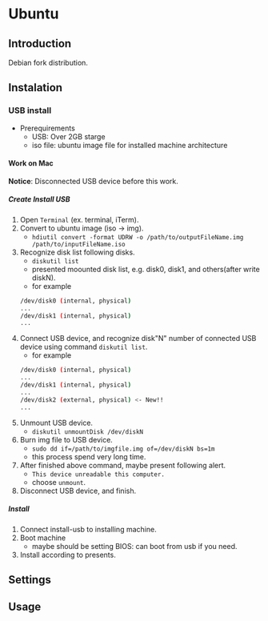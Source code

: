 # Ubuntu
## Introduction
Debian fork distribution.  


## Instalation
### USB install
- Prerequirements
	* USB: Over 2GB starge
	* iso file: ubuntu image file for installed machine architecture

#### Work on Mac
**Notice**: Disconnected USB device before this work.
##### Create Install USB

1. Open `Terminal` (ex. terminal, iTerm).
1. Convert to ubuntu image (iso -> img).
	- `hdiutil convert -format UDRW -o /path/to/outputFileName.img /path/to/inputFileName.iso`
1. Recognize disk list following disks.
	- `diskutil list`
	- presented moounted disk list, e.g. disk0, disk1, and others(after write diskN).
	- for example
	```bash
	/dev/disk0 (internal, physical)
	...
	/dev/disk1 (internal, physical)
	...
	```
1. Connect USB device, and recognize disk"N" number of connected USB device using command `diskutil list`.
	- for example
	```bash
	/dev/disk0 (internal, physical)
	...
	/dev/disk1 (internal, physical)
	...
	/dev/disk2 (external, physical) <- New!!
	...
	```
1. Unmount USB device.
	- `diskutil unmountDisk /dev/diskN`
1. Burn img file to USB device.
	- `sudo dd if=/path/to/imgfile.img of=/dev/diskN bs=1m`
	- this process spend very long time.
1. After finished above command, maybe present following alert.
	- `This device unreadable this computer.`
	- choose `unmount`.
1. Disconnect USB device, and finish.

##### Install
1. Connect install-usb to installing machine.
1. Boot machine
	 - maybe should be setting BIOS: can boot from usb if you need. 
1. Install according to presents.

## Settings
## Usage

